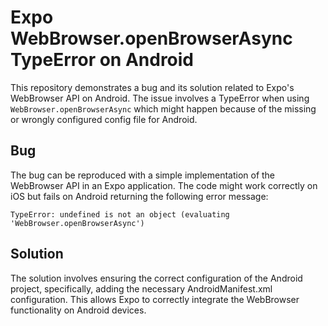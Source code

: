 # Expo WebBrowser.openBrowserAsync TypeError on Android
This repository demonstrates a bug and its solution related to Expo's WebBrowser API on Android. The issue involves a TypeError when using `WebBrowser.openBrowserAsync` which might happen because of the missing or wrongly configured config file for Android.

## Bug
The bug can be reproduced with a simple implementation of the WebBrowser API in an Expo application.  The code might work correctly on iOS but fails on Android returning the following error message:

`TypeError: undefined is not an object (evaluating 'WebBrowser.openBrowserAsync')`

## Solution
The solution involves ensuring the correct configuration of the Android project, specifically, adding the necessary AndroidManifest.xml configuration.  This allows Expo to correctly integrate the WebBrowser functionality on Android devices.
